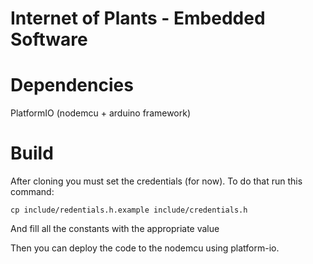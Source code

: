 # Internet of Plants - Embedded Software

# Dependencies

PlatformIO (nodemcu + arduino framework)

# Build

After cloning you must set the credentials (for now). To do that run this command:

`cp include/redentials.h.example include/credentials.h`

And fill all the constants with the appropriate value

Then you can deploy the code to the nodemcu using platform-io.
